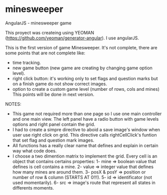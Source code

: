 # minesweeper
AngularJS - minesweeper game

This proyect was createing using YEOMAN (https://github.com/yeoman/generator-angular). I use angularJS.

This is the first version of game Minesweeper. It's not complete, there are some points that are not complete like:
* time tracking.
* new game button (new game are creating by changing game option level).
* right click button: it's working only to set flags and question marks but on a finish game do not show correct images.
* option to create a custom game level (number of rows, cols and mines)
This points will be done in next version.

NOTES:
* This game not required more than one page so I use one main controller and one main view. The left panel have a radio button with game levels options and right panel contain the grid.
* I had to create a simpre directive to aboid a save image's window when user use right click on grid. This directive calls rightCellClick's funtion that set flag and question mark images.
* All functions has a really clear name that defines and explain in certain way what code does.
* I choose a two dimention matrix to implement the grid. Every cell is an object that contains certains properties:
1- mine => boolean value that defines is cell contains a mine.
2- value => integer value that defines how many mines are around them.
3- posX & posY => position or number of row & column (STARTS AT 0!!!).
5- id => identificator (not used momentarily).
6- src => image's route that represent all states in differents moments.
